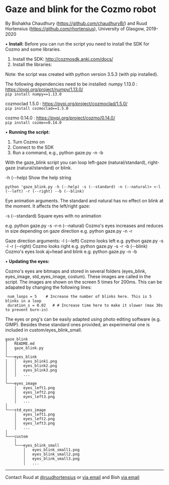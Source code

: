 # Gaze and blink for the Cozmo robot

By Bishakha Chaudhury (https://github.com/chaudhuryB/) and Ruud Hortensius (https://github.com/rhortensius), University of Glasgow, 2019-2020

•	**Install:**
Before you can run the script you need to install the SDK for Cozmo and some libraries.
1.	Install the SDK: http://cozmosdk.anki.com/docs/ 
2.	Install the libraries: 

Note: the script was created with python version 3.5.3 (with pip installed). 

The following dependencies need to be installed:
numpy 1.13.0    : https://pypi.org/project/numpy/1.13.0/  
```pip install numpy==1.13.0```   

cozmoclad 1.5.0 : https://pypi.org/project/cozmoclad/1.5.0/  
```pip install cozmoclad==1.5.0```   

cozmo 0.14.0    : https://pypi.org/project/cozmo/0.14.0/  
```pip install cozmo==0.14.0```   



•	**Running the script:**
1.	Turn Cozmo on
2.	Connect to the SDK
3.	Run a command, e.g., python gaze.py -n -b

With the gaze_blink script you can loop left-gaze (natural/standard), right-gaze (natural/standard) or blink. 

-h (--help)				Show the help string

```python 'gaze_blink.py -h (--help) -s (--standard) -n (--natural)> <-l (--left) -r (--right) --b (--blink)```

Eye animation arguments. The standard and natural has no effect on blink at the moment. It affects the left/right gaze:

-s (--standard)				Square eyes with no animation
                   
e.g. python gaze.py -s -r-n (--natural)	Cozmo's eyes increases and reduces in size depending on gaze direction 
e.g. python gaze.py -n -r


Gaze direction arguments:
-l (--left)    					Cozmo looks left
e.g. python gaze.py -s -l -r (--right)		Cozmo looks right
e.g. python gaze.py -s -r -b (--blink)		Cozmo's eyes look aj=head and blink
e.g. python gaze.py -n -b

•	**Updating the eyes:**

Cozmo's eyes are bitmaps and stored in several folders (eyes_blink, eyes_image, std_eyes_image, costum). These images are called in the script. The images are shown on the screen 5 times for 200ms. This can be adapated by changing the following lines:

```
 num_loops = 5    # Increase the number of blinks here. This is 5 blinks in a loop
 duration_s = 0.02   # # Increase time here to make it slower (max 30s to prevent burn-in)
```

The eyes or png's can be easily adapted using photo editing software (e.g. GIMP). Besides these standard ones provided, an experimental one is included in custom/eyes_blink_small.


```
gaze_blink
│   README.md
│   gaze_blink.py    
│
└───eyes_blink
│   │   eyes_blink1.png
│   │   eyes_blink2.png
│   │   eyes_blink3.png
│   │   ...
│   
└───eyes_image
    │   eyes_left1.png
    │   eyes_left2.png
    │   eyes_left3.png
    │   ...
│   
└───std_eyes_image
    │   eyes_left1.png
    │   eyes_left2.png
    │   eyes_left3.png
    │   ...
│   
└───custom
    │   
    └───eyes_blink_small
        │   eyes_blink_small1.png
        │   eyes_blink_small2.png
        │   eyes_blink_small3.png
        │   ...
```

-----
Contact Ruud at [@ruudhortensius](www.twitter.com/ruudhortensius) or [via email](ruud.hortensius@glasgow.ac.uk) and Bish [via email](Bishakha.Chaudhury@glasgow.ac.uk)
